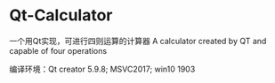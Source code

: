 # Qt-Calculator
一个用Qt实现，可进行四则运算的计算器
A calculator created by QT and capable of four operations

编译环境：Qt creator 5.9.8; MSVC2017; win10 1903
